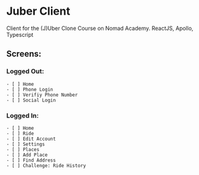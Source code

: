 # Juber Client

Client for the (J)Uber Clone Course on Nomad Academy. ReactJS, Apollo, Typescript

## Screens:

### Logged Out:

    - [ ] Home
    - [ ] Phone Login
    - [ ] Verifiy Phone Number
    - [ ] Social Login

### Logged In:

    - [ ] Home
    - [ ] Ride
    - [ ] Edit Account
    - [ ] Settings
    - [ ] Places
    - [ ] Add Place
    - [ ] Find Address
    - [ ] Challenge: Ride History
